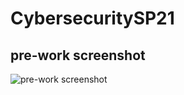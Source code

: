 # CybersecuritySP21
## pre-work screenshot
![pre-work screenshot](https://github.com/karen-thai/prework-repo/blob/main/preworkhalloffame2.PNG?raw=true)
